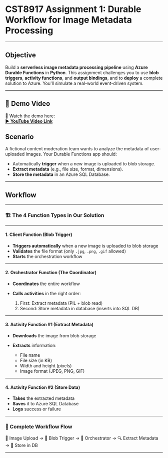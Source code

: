 # CST8917 Assignment 1: Durable Workflow for Image Metadata Processing

---

## Objective

Build a **serverless image metadata processing pipeline** using **Azure Durable Functions** in **Python**. This assignment challenges you to use **blob triggers**, **activity functions**, and **output bindings**, and to **deploy** a complete solution to Azure. You'll simulate a real-world event-driven system.

---
## 📸 Demo Video

🎥 Watch the demo here:  
**[▶️ YouTube Video Link](https://youtu.be/ke40vtXDjCM)**
## Scenario

A fictional content moderation team wants to analyze the metadata of user-uploaded images. Your Durable Functions app should:

- Automatically **trigger** when a new image is uploaded to blob storage.
- **Extract metadata** (e.g., file size, format, dimensions).
- **Store the metadata** in an Azure SQL Database.

---

## Workflow 
---

### 🏗️ The 4 Function Types in Our Solution

---

#### 1. Client Function (Blob Trigger)

* **Triggers automatically** when a new image is uploaded to blob storage
* **Validates** the file format (only `.jpg`, `.png`, `.gif` allowed)
* **Starts** the orchestration workflow

---

#### 2. Orchestrator Function (The Coordinator)

* **Coordinates** the entire workflow
* **Calls activities** in the right order:

  1. First: Extract metadata (PIL + blob read)
  2. Second: Store metadata in database (inserts into SQL DB)

---

#### 3. Activity Function #1 (Extract Metadata)

* **Downloads** the image from blob storage
* **Extracts** information:

  * File name
  * File size (in KB)
  * Width and height (pixels)
  * Image format (JPEG, PNG, GIF)

---

#### 4. Activity Function #2 (Store Data)

* **Takes** the extracted metadata
* **Saves** it to Azure SQL Database
* **Logs** success or failure

---

### 🔄 Complete Workflow Flow

📁 Image Upload → 🔔 Blob Trigger → 👔 Orchestrator → 🔍 Extract Metadata → 💾 Store in DB

---







